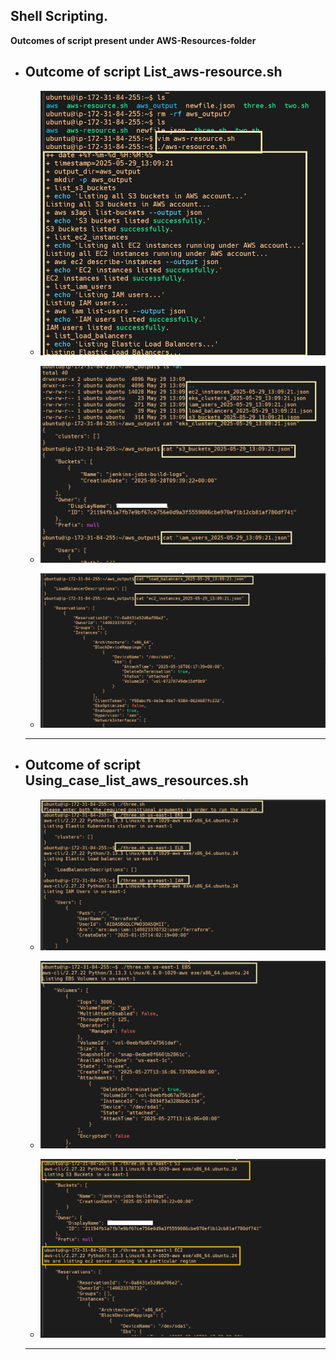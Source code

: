 ## Shell Scripting.

**Outcomes of script present under AWS-Resources-folder**
 
  - **Outcome of script List_aws-resource.sh**
    --- 
    - ![Shell-script-1](./images/Shell-script-1.png)

    - ![Shell-script-2](./images/Shell-script-2.png)

    - ![Shell-script-3](./images/Shell-script-3.png)
    ---

- **Outcome of script Using_case_list_aws_resources.sh**
    --- 
    - ![Shell-script-4](./images/Shell-script-4.png)

    - ![Shell-script-5](./images/Shell-script-5.png)
    
    - ![Shell-script-6](./images/Shell-script-6.png)
    ---
